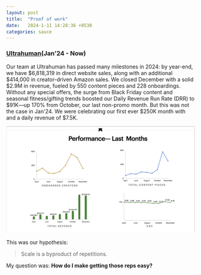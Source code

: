 ```yaml
---
layout: post
title:  "Proof of work"
date:   2024-1-11 14:28:36 +0530
categories: sauce 
---
```


### [Ultrahuman](https://www.ultrahuman.com/)(Jan'24 - Now)

Our team at Ultrahuman has passed many milestones in 2024: by year-end, we have $6,818,319 in direct website sales, along with an additional $414,000 in creator-driven Amazon sales. We closed December with a solid $2.9M in revenue, fueled by 550 content pieces and 228 onboardings. Without any special offers, the surge from Black Friday content and seasonal fitness/gifting trends boosted our Daily Revenue Run Rate (DRR) to $91K—up 170% from October, our last non-promo month. But this was not the case in Jan'24. We were celebrating our first ever $250K month with and a daily revenue of $7.5K.

![Image#001: Jan Report](/assets/images/001-POW-Jan-24.png)

This was our hypothesis:

> Scale is a byproduct of repetitions.

My question was: **How do I make getting those reps easy?**


